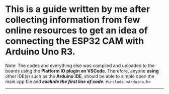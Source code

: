 # This is a guide written by me after collecting information from few online resources to get an idea of connecting the ESP32 CAM with Arduino Uno R3.
Note: The codes and everything else was compiled and uploaded to the boards using the **Platform IO plugin on VSCode**. Therefore, anyone **using** other IDE(s) such as the **Arduino IDE**, should be able to simple open the main.cpp file and ***exclude the first line of code***: `#include <Arduino.h>`
***
